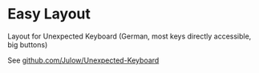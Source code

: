 # Easy Layout
Layout for Unexpected Keyboard (German, most keys directly accessible, big buttons)

See [github.com/Julow/Unexpected-Keyboard](https://github.com/Julow/Unexpected-Keyboard)
